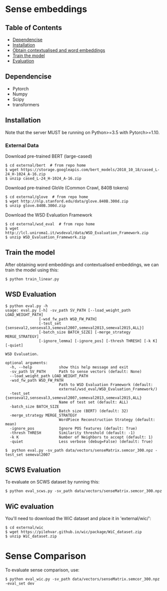 # Sense embeddings

## Table of Contents

   * [Dependencise](#dependencise)
   * [Installation](#installation)
   * [Obtain contextualised and word embeddings](#obtain-contextualised-and-word-embeddings)
   * [Train the model](#train-the-model)
   * [Evaluation](#evaluation)

## Dependencise
- Pytorch
- Numpy
- Scipy
- transformers

## Installation
Note that the server MUST be running on Python>=3.5 with Pytorch>=1.10.
### External Data
Download pre-trained BERT (large-cased)
```
$ cd external/bert  # from repo home
$ wget https://storage.googleapis.com/bert_models/2018_10_18/cased_L-24_H-1024_A-16.zip
$ unzip cased_L-24_H-1024_A-16.zip
```
Download pre-trained GloVe (Common Crawl, 840B tokens)
```
$ cd external/glove  # from repo home
$ wget http://nlp.stanford.edu/data/glove.840B.300d.zip
$ unzip glove.840B.300d.zip
```

Download the WSD Evaluation Framework
```
$ cd external/wsd_eval  # from repo home
$ wget http://lcl.uniroma1.it/wsdeval/data/WSD_Evaluation_Framework.zip
$ unzip WSD_Evaluation_Framework.zip
```

## Train the model
After obtaining word embeddings and contextualised embeddings, we can train the model using this:
```
$ python train_linear.py
```

## WSD Evaluation
```
$ python eval.py -h
usage: eval.py [-h] -sv_path SV_PATH [--load_weight_path LOAD_WEIGHT_PATH]
               [-wsd_fw_path WSD_FW_PATH]
               [-test_set {senseval2,senseval3,semeval2007,semeval2013,semeval2015,ALL}]
               [-batch_size BATCH_SIZE] [-merge_strategy MERGE_STRATEGY]
               [-ignore_lemma] [-ignore_pos] [-thresh THRESH] [-k K] [-quiet]

WSD Evaluation.

optional arguments:
  -h, --help            show this help message and exit
  -sv_path SV_PATH      Path to sense vectors (default: None)
  --load_weight_path LOAD_WEIGHT_PATH
  -wsd_fw_path WSD_FW_PATH
                        Path to WSD Evaluation Framework (default:
                        external/wsd_eval/WSD_Evaluation_Framework/)
  -test_set {senseval2,senseval3,semeval2007,semeval2013,semeval2015,ALL}
                        Name of test set (default: ALL)
  -batch_size BATCH_SIZE
                        Batch size (BERT) (default: 32)
  -merge_strategy MERGE_STRATEGY
                        WordPiece Reconstruction Strategy (default: mean)
  -ignore_pos           Ignore POS features (default: True)
  -thresh THRESH        Similarity threshold (default: -1)
  -k K                  Number of Neighbors to accept (default: 1)
  -quiet                Less verbose (debug=False) (default: True)

```
```
$  python eval.py -sv_path data/vectors/senseMatrix.semcor_300.npz -test_set semeval2007
```

## SCWS Evaluation
To evaluate on SCWS dataset by running this:
```
$ python eval_scws.py -sv_path data/vectors/senseMatrix.semcor_300.npz
```

## WiC evaluation
You'll need to download the WiC dataset and place it in 'external/wic/':
```
$ cd external/wic
$ wget https://pilehvar.github.io/wic/package/WiC_dataset.zip
$ unzip WiC_dataset.zip
```
# Sense Comparison
To evaluate sense comparison, use:
```
$ python eval_wic.py -sv_path data/vectors/senseMatrix.semcor_300.npz -eval_set dev
```



